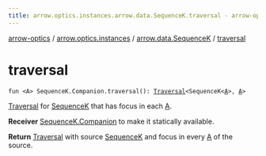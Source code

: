 ```yaml
---
title: arrow.optics.instances.arrow.data.SequenceK.traversal - arrow-optics
---
```


[arrow-optics](../../index.html) / [arrow.optics.instances](../index.html) / [arrow.data.SequenceK](index.html) / [traversal](./traversal.html)

# traversal

`fun <A> SequenceK.Companion.traversal(): `[`Traversal`](../../arrow.optics/-traversal.html)`<SequenceK<`[`A`](traversal.html#A)`>, `[`A`](traversal.html#A)`>`

[Traversal](../../arrow.optics/-traversal.html) for [SequenceK](#) that has focus in each [A](traversal.html#A).

**Receiver**
[SequenceK.Companion](#) to make it statically available.

**Return**
[Traversal](../../arrow.optics/-traversal.html) with source [SequenceK](#) and focus in every [A](traversal.html#A) of the source.

